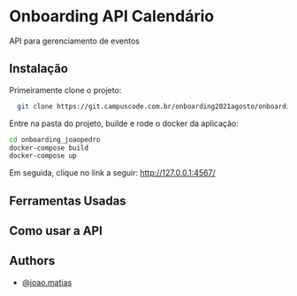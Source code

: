 # Onboarding API Calendário

API para gerenciamento de eventos


## Instalação

Primeiramente clone o projeto:

```bash
  git clone https://git.campuscode.com.br/onboarding2021agosto/onboarding_joaopedro.git
```
Entre na pasta do projeto, builde e rode o docker da aplicação:

```bash
cd onboarding_joaopedro
docker-compose build
docker-compose up
```

Em seguida, clique no link a seguir:
http://127.0.0.1:4567/

## Ferramentas Usadas

## Como usar a API



## Authors

- [@joao.matias](https://git.campuscode.com.br/joao.matias)
